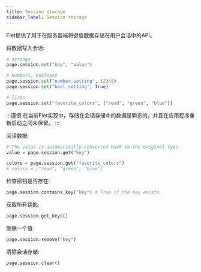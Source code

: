```yaml
---
title: Session storage
sidebar_label: Session storage
---
```


 Flet提供了用于在服务器端将键值数据存储在用户会话中的API。

将数据写入会话: 

```python
# strings
page.session.set("key", "value")

# numbers, booleans
page.session.set("number.setting", 12345)
page.session.set("bool_setting", True)

# lists
page.session.set("favorite_colors", ["read", "green", "blue"])
```

:::谨慎
在当前Flet实现中，存储在会话存储中的数据是瞬态的，并且在应用程序重新启动之间未保留。
:::

阅读数据: 

```python
# The value is automatically converted back to the original type
value = page.session.get("key")

colors = page.session.get("favorite_colors")
# colors = ["read", "green", "blue"]
```

检查密钥是否存在: 

```python
page.session.contains_key("key") # True if the key exists
```

获取所有钥匙: 

```python
page.session.get_keys()
```

删除一个值: 

```python
page.session.remove("key")
```

清除会话存储: 

```python
page.session.clear()
```
